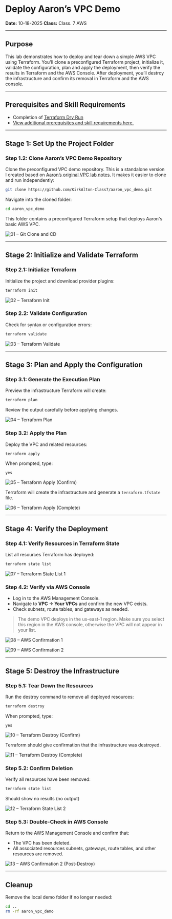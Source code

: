 # Deploy Aaron’s VPC Demo
**Date:** 10-18-2025
**Class:** Class. 7 AWS

---
## **Purpose**
This lab demonstrates how to deploy and tear down a simple AWS VPC using Terraform. You'll clone a preconfigured Terraform project, initialize it, validate the configuration, plan and apply the deployment, then verify the results in Terraform and the AWS Console. After deployment, you’ll destroy the infrastructure and confirm its removal in Terraform and the AWS console.

---
## Prerequisites and Skill Requirements
- Completion of [Terraform Dry Run](./terraform_dry_run.md)
- [View additional prerequisites and skill requirements here.](./prerequisites.md)

---
## **Stage 1: Set Up the Project Folder**

### **Step 1.2: Clone Aaron’s VPC Demo Repository**

Clone the preconfigured VPC demo repository. This is a standalone version I created based on [Aaron’s original VPC lab notes.](https://github.com/aaron-dm-mcdonald/Class7-notes/tree/main/101425) It makes it easier to clone and run independently:

```bash
git clone https://github.com/KirkAlton-Class7/aaron_vpc_demo.git
```

Navigate into the cloned folder:

```bash
cd aaron_vpc_demo
```

This folder contains a preconfigured Terraform setup that deploys Aaron's basic AWS VPC.

![01 – Git Clone and CD](./images/01_git_clone_cd.png)

---

## **Stage 2: Initialize and Validate Terraform**

### **Step 2.1: Initialize Terraform**

Initialize the project and download provider plugins:

```bash
terraform init
```

![02 – Terraform Init](./images/02_terraform_init.png)
### **Step 2.2: Validate Configuration**

Check for syntax or configuration errors:

```bash
terraform validate
```

![03 – Terraform Validate](./images/03_terraform_validate.png)


---

## **Stage 3: Plan and Apply the Configuration**

### **Step 3.1: Generate the Execution Plan**

Preview the infrastructure Terraform will create:

```bash
terraform plan
```

Review the output carefully before applying changes.

![04 – Terraform Plan](./images/04_terraform_plan.png)

### **Step 3.2: Apply the Plan**

Deploy the VPC and related resources:

```bash
terraform apply
```

When prompted, type:

```
yes
```

![05 – Terraform Apply (Confirm)](./images/05_terraform_apply_confirm.png)

Terraform will create the infrastructure and generate a `terraform.tfstate` file.

![06 – Terraform Apply (Complete)](./images/06_terraform_apply_complete.png)

---

## **Stage 4: Verify the Deployment**

### **Step 4.1: Verify Resources in Terraform State**

List all resources Terraform has deployed:

```bash
terraform state list
```

![07 – Terraform State List 1](./images/07_terraform_state_list_1.png)

### **Step 4.2: Verify via AWS Console**

- Log in to the AWS Management Console.
- Navigate to **VPC → Your VPCs** and confirm the new VPC exists.
- Check subnets, route tables, and gateways as needed.

> The demo VPC deploys in the us-east-1 region. Make sure you select this region in the AWS console, otherwise the VPC will not appear in your list.


![08 – AWS Confirmation 1](./images/08_aws_confirmation_1.png)

![09 – AWS Confirmation 2](./images/09_aws_confirmation_2.png)

---

## **Stage 5: Destroy the Infrastructure**

### **Step 5.1: Tear Down the Resources**

Run the destroy command to remove all deployed resources:

```bash
terraform destroy
```

When prompted, type:

```
yes
```

![10 – Terraform Destroy (Confirm)](./images/10_terraform_destroy_confirm.png)

Terraform should give confirmation that the infrastructure was destroyed.

![11 – Terraform Destroy (Complete)](./images/11_terraform_destroy_complete.png)

### **Step 5.2: Confirm Deletion**

Verify all resources have been removed:

```bash
terraform state list
```

Should show no results (no output)

![12 – Terraform State List 2](./images/12_terraform_state_list_2.png)

### **Step 5.3: Double-Check in AWS Console**

Return to the AWS Management Console and confirm that:
- The VPC has been deleted.
- All associated resources subnets, gateways, route tables, and other resources are removed.

![13 – AWS Confirmation 2 (Post-Destroy)](./images/13_aws_confirmation_2.png)

---

## **Cleanup**
Remove the local demo folder if no longer needed:

```bash
cd ..
rm -rf aaron_vpc_demo
```
